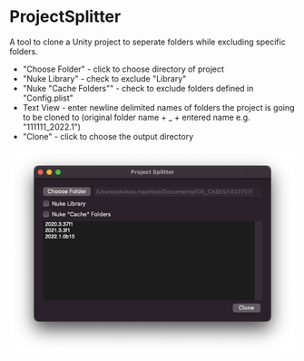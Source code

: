 # ProjectSplitter

A tool to clone a Unity project to seperate folders while excluding specific folders.
- "Choose Folder" - click to choose directory of project
- "Nuke Library" - check to exclude "Library"
- "Nuke "Cache Folders"" - check to exclude folders defined in "Config.plist"
- Text View - enter newline delimited names of folders the project is going to be cloned to (original folder name + _ + entered name e.g. "111111_2022.1")
- "Clone" -  click to choose the output directory

![Alt text](/Screenshot_.png?raw=true "Title")
